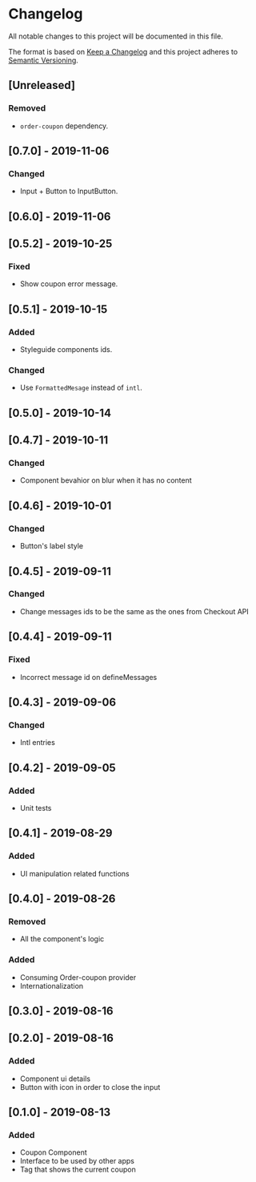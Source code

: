 # Changelog

All notable changes to this project will be documented in this file.

The format is based on [Keep a Changelog](http://keepachangelog.com/en/1.0.0/)
and this project adheres to [Semantic Versioning](http://semver.org/spec/v2.0.0.html).

## [Unreleased]

### Removed

- `order-coupon` dependency.

## [0.7.0] - 2019-11-06

### Changed

- Input + Button to InputButton.

## [0.6.0] - 2019-11-06

## [0.5.2] - 2019-10-25

### Fixed

- Show coupon error message.

## [0.5.1] - 2019-10-15

### Added

- Styleguide components ids.

### Changed

- Use `FormattedMesage` instead of `intl`.

## [0.5.0] - 2019-10-14

## [0.4.7] - 2019-10-11

### Changed

- Component bevahior on blur when it has no content

## [0.4.6] - 2019-10-01

### Changed

- Button's label style

## [0.4.5] - 2019-09-11

### Changed

- Change messages ids to be the same as the ones from Checkout API

## [0.4.4] - 2019-09-11

### Fixed

- Incorrect message id on defineMessages

## [0.4.3] - 2019-09-06

### Changed

- Intl entries

## [0.4.2] - 2019-09-05

### Added

- Unit tests

## [0.4.1] - 2019-08-29

### Added

- UI manipulation related functions

## [0.4.0] - 2019-08-26

### Removed

- All the component's logic

### Added

- Consuming Order-coupon provider
- Internationalization

## [0.3.0] - 2019-08-16

## [0.2.0] - 2019-08-16

### Added

- Component ui details
- Button with icon in order to close the input

## [0.1.0] - 2019-08-13

### Added

- Coupon Component
- Interface to be used by other apps
- Tag that shows the current coupon
